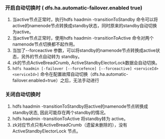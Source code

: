 
### 开启自动切换时  ( dfs.ha.automatic-failover.enabled  true)


1. 当active节点正常时，执行hdfs haadmin -transitionToStandby 命令可以将active的namenode节点转换成standby状态，同时原来的standby自动切换为active。
2. 当active节点正常时，使用hdfs haadmin -transitionToActive 命令对两个namenode节点切换都不起作用。
3. 当加了--forceactive 参数，可以将standby的namenode节点转换成active状态，另外的节点自动转为 standby。
4. zk的节点ActiveBreadCrumb, ActiveStandbyElectorLock数据会自动切换。
5. `hdfs haadmin [-failover [--forcefence] [--forceactive] <serviceId> <serviceId>]` 命令在配置故障自动切换（dfs.ha.automatic-failover.enabled=true）之后，无法手动进行

### 关闭自动切换时

1. hdfs haadmin -transitionToStandby将active的namenode节点转换成standby状态, 因此可能存在两个standby的情况。
2. hdfs haadmin -transitionToActive 将standby转为 active。
3. zk对应节点只有ActiveBreadCrumb（遗留未删除的），没有ActiveStandbyElectorLock 节点。











